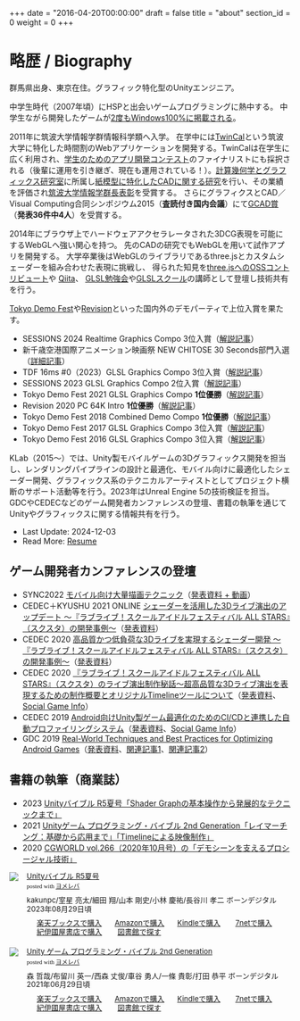 +++
date = "2016-04-20T00:00:00"
draft = false
title = "about"
section_id = 0
weight = 0
+++

# 略歴 / Biography

群馬県出身、東京在住。グラフィック特化型のUnityエンジニア。

中学生時代（2007年頃）にHSPと出会いゲームプログラミングに熱中する。
中学生ながら開発したゲームが[2度もWindows100%に掲載される](/works/#windows-games)。

2011年に筑波大学情報学群情報科学類へ入学。
在学中には[TwinCal](http://gam0022.net/app/twincal/)という筑波大学に特化した時間割のWebアプリケーションを開発する。TwinCalは在学生に広く利用され、[学生のためのアプリ開発コンテスト](http://acaric-valuator.com/event/studentappcontest2013/)のファイナリストにも採択される（後輩に運用を引き継ぎ、現在も運用されている！）。[計算幾何学とグラフィックス研究室](http://www.cgg.cs.tsukuba.ac.jp/)に所属し[紙模型に特化したCADに関する研究](/works/#research)を行い、その業績を評価され[筑波大学情報学群長表彰](https://twitter.com/gam0022/status/580638093226692608)を受賞する。
さらにグラフィクスとCAD／Visual Computing合同シンポジウム2015（**査読付き国内会議**）にて[GCAD賞](http://cgvi.jp/gcad/%CD%A5%BD%A8%B8%A6%B5%E6%C8%AF%C9%BD%BE%DE.html#qd40ba36)（**発表36件中4人**）を受賞する。

2014年にブラウザ上でハードウェアアクセラレータされた3DCG表現を可能にするWebGLへ強い関心を持つ。
先のCADの研究でもWebGLを用いて試作アプリを開発する。
大学卒業後はWebGLのライブラリであるthree.jsとカスタムシェーダーを組み合わせた表現に挑戦し、
得られた知見を[three.jsへのOSSコントリビュート](https://github.com/mrdoob/three.js/pulls?q=is%3Apr+author%3Agam0022+is%3Aclosed)や
[Qiita](http://qiita.com/gam0022/items/9875480d33e03fe2113c)、
[GLSL勉強会](http://gam0022.net/blog/2016/02/16/glsl-tech/)や[GLSLスクール](https://webgl.souhonzan.org/entry/?v=0703)の講師として登壇し技術共有を行う。

[Tokyo Demo Fest](http://tokyodemofest.jp)や[Revision](https://2020.revision-party.net/start)といった国内外のデモパーティで上位入賞を果たす。

- SESSIONS 2024 Realtime Graphics Compo 3位入賞（[解説記事](/blog/2024/12/02/sessions2024-guardian/)）
- 新千歳空港国際アニメーション映画祭 NEW CHITOSE 30 Seconds部門入選（[詳細記事](/blog/2024/10/21/airport-anifes2024-nc30s/)）
- TDF 16ms #0（2023）GLSL Graphics Compo 3位入賞（[解説記事](/blog/2023/10/30/tdf16ms0/)）
- SESSIONS 2023 GLSL Graphics Compo 2位入賞（[解説記事](/blog/2023/05/31/sessions2023-glsl-compo/)）
- Tokyo Demo Fest 2021 GLSL Graphics Compo **1位優勝**（[解説記事](/blog/2021/12/20/tdf2021-glsl/)）
- Revision 2020 PC 64K Intro **1位優勝**（[解説記事](/blog/2020/04/30/revision2020/)）
- Tokyo Demo Fest 2018 Combined Demo Compo **1位優勝**（[解説記事](/blog/2018/12/12/tdf2018/)）
- Tokyo Demo Fest 2017 GLSL Graphics Compo 3位入賞（[解説記事](/blog/2017/02/24/tdf2017/)）
- Tokyo Demo Fest 2016 GLSL Graphics Compo 3位入賞（[解説記事](/blog/2016/02/24/tokyo-demo-fest/)）

KLab（2015～）では、Unity製モバイルゲームの3Dグラフィックス開発を担当し、レンダリングパイプラインの設計と最適化、モバイル向けに最適化したシェーダー開発、グラフィックス系のテクニカルアーティストとしてプロジェクト横断のサポート活動等を行う。2023年はUnreal Engine 5の技術検証を担当。
GDCやCEDECなどのゲーム開発者カンファレンスの登壇、書籍の執筆を通じてUnityやグラフィックスに関する情報共有を行う。

- Last Update: 2024-12-03
- Read More: [Resume](/resume)

## ゲーム開発者カンファレンスの登壇

- SYNC2022 [モバイル向け大量描画テクニック](https://events.unity3d.jp/sync/session/17/)（[発表資料 + 動画](https://learning.unity3d.jp/8860/)）
- CEDEC＋KYUSHU 2021 ONLINE [シェーダーを活用した3Dライブ演出のアップデート ～『ラブライブ！スクールアイドルフェスティバル ALL STARS』（スクスタ）の開発事例～​](http://cedec-kyushu.jp/2021/session/07.html)（[発表資料](https://www.klab.com/jp/blog/tech/2021/cedec-kyushu-2021-online-3d.html)）
- CEDEC 2020 [高品質かつ低負荷な3Dライブを実現するシェーダー開発 ～『ラブライブ！スクールアイドルフェスティバル ALL STARS』（スクスタ）の開発事例～](https://cedec.cesa.or.jp/2020/session/detail/s5e4e64530d6ab.html)（[発表資料](https://docs.google.com/presentation/d/e/2PACX-1vSLQNQyqfGCVsqcEuOJLFqvHpASQZ5UZhjAuWnS5C3tYSGWjpmGYmI9ZOkt36hGGe3mWYXqxJgjCCAz/pub?start=false&loop=false&delayms=3000&slide=id.ga37e29a62e_3_91)）
- CEDEC 2020 [『ラブライブ！スクールアイドルフェスティバル ALL STARS』（スクスタ）のライブ演出制作秘話～超高品質な3Dライブ演出を表現するための制作概要とオリジナルTimelineツールについて](https://cedec.cesa.or.jp/2020/session/detail/s5e830d3830b9a)（[発表資料](https://www.klab.com/jp/blog/creative/2020/cedec2020.html)、[Social Game Info](https://gamebiz.jp/?p=275988)）
- CEDEC 2019 [Android向けUnity製ゲーム最適化のためのCI/CDと連携した自動プロファイリングシステム](https://cedec.cesa.or.jp/2019/session/detail/s5c9cb02154338.html)（[発表資料](https://www.slideshare.net/klab-tech/androidunitycicd)、[Social Game Info](https://gamebiz.jp/?p=249260)）
- GDC 2019 [Real-World Techniques and Best Practices for Optimizing Android Games](https://schedule2019.gdconf.com/session/real-world-techniques-and-best-practices-for-optimizing-android-games-presented-by-google-inc/865328)（[発表資料](https://www.slideshare.net/klab-tech/continuous-profiling-for-android-game-performance-optimization-216466184)、[関連記事1](https://gam0022.net/blog/2019/03/28/gdc2019/)、[関連記事2](https://www.klab.com/jp/blog/pr/2019/51708260.html)）

## 書籍の執筆（商業誌）

- 2023 [Unityバイブル R5夏号「Shader Graphの基本操作から発展的なテクニックまで」](https://gam0022.net/blog/2023/08/07/unity-bible/)
- 2021 [Unityゲーム プログラミング・バイブル 2nd Generation「レイマーチング：基礎から応用まで」「Timelineによる映像制作」](https://gam0022.net/blog/2021/06/08/unity-bible2/)
- 2020 [CGWORLD vol.266（2020年10月号）の「デモシーンを支えるプロシージャル技術」](https://gam0022.net/blog/2020/09/13/cgworld-vol266/)

<div class="booklink-box" style="text-align:left;padding-bottom:20px;font-size:small;zoom: 1;overflow: hidden;"><div class="booklink-image" style="float:left;margin:0 15px 10px 0;"><a href="https://hb.afl.rakuten.co.jp/hgc/117c8a81.32450c02.117c8a82.14f884ba/yomereba_main_202412192210112856?pc=http%3A%2F%2Fbooks.rakuten.co.jp%2Frb%2F17588439%2F%3Frafcid%3Dwsc_b_bs_1051722217600006323%3Fscid%3Daf_ich_link_urltxt%26m%3Dhttp%3A%2F%2Fm.rakuten.co.jp%2Fev%2Fbook%2F" target="_blank" ><img src="https://thumbnail.image.rakuten.co.jp/@0_mall/book/cabinet/5689/9784862465689_1_3.jpg?_ex=200x200" style="border: none;" /></a></div><div class="booklink-info" style="line-height:120%;zoom: 1;overflow: hidden;"><div class="booklink-name" style="margin-bottom:10px;line-height:120%"><a href="https://hb.afl.rakuten.co.jp/hgc/117c8a81.32450c02.117c8a82.14f884ba/yomereba_main_202412192210112856?pc=http%3A%2F%2Fbooks.rakuten.co.jp%2Frb%2F17588439%2F%3Frafcid%3Dwsc_b_bs_1051722217600006323%3Fscid%3Daf_ich_link_urltxt%26m%3Dhttp%3A%2F%2Fm.rakuten.co.jp%2Fev%2Fbook%2F" target="_blank" >Unityバイブル R5夏号</a><div class="booklink-powered-date" style="font-size:8pt;margin-top:5px;font-family:verdana;line-height:120%">posted with <a href="https://yomereba.com" rel="nofollow" target="_blank">ヨメレバ</a></div></div><div class="booklink-detail" style="margin-bottom:5px;">kakunpc/室星 亮太/細田 翔/山本 剛史/小林 慶祐/長谷川 孝二 ボーンデジタル 2023年08月29日頃    </div><div class="booklink-link2" style="margin-top:10px;"><div class="shoplinkrakuten" style="display:inline;margin-right:5px;background: url('//img.yomereba.com/kz_y.gif') 0 -50px no-repeat;padding: 2px 0 2px 18px;white-space: nowrap;"><a href="https://hb.afl.rakuten.co.jp/hgc/117c8a81.32450c02.117c8a82.14f884ba/yomereba_main_202412192210112856?pc=http%3A%2F%2Fbooks.rakuten.co.jp%2Frb%2F17588439%2F%3Frafcid%3Dwsc_b_bs_1051722217600006323%3Fscid%3Daf_ich_link_urltxt%26m%3Dhttp%3A%2F%2Fm.rakuten.co.jp%2Fev%2Fbook%2F" target="_blank" >楽天ブックスで購入</a></div><div class="shoplinkamazon" style="display:inline;margin-right:5px;background: url('//img.yomereba.com/kz_y.gif') 0 0 no-repeat;padding: 2px 0 2px 18px;white-space: nowrap;"><a href="https://www.amazon.co.jp/exec/obidos/asin/4862465684/gam00220c-22/" target="_blank" >Amazonで購入</a></div><div class="shoplinkkindle" style="display:inline;margin-right:5px;background: url('//img.yomereba.com/kz_y.gif') 0 0 no-repeat;padding: 2px 0 2px 18px;white-space: nowrap;"><a href="https://www.amazon.co.jp/gp/search?keywords=Unity%E3%83%90%E3%82%A4%E3%83%96%E3%83%AB%20R5%E5%A4%8F%E5%8F%B7&__mk_ja_JP=%83J%83%5E%83J%83i&url=node%3D2275256051&tag=gam00220c-22" target="_blank" >Kindleで購入</a></div>            	  <div class="shoplinkseven" style="display:inline;margin-right:5px;background: url('//img.yomereba.com/kz_y.gif') 0 -100px no-repeat;padding: 2px 0 2px 18px;white-space: nowrap;"><a href="//ck.jp.ap.valuecommerce.com/servlet/referral?sid=3737095&pid=891162441&vc_url=http%3A%2F%2F7net.omni7.jp%2Fsearch%2F%3FsearchKeywordFlg%3D1%26keyword%3D9784862465689&vcptn=kaereba" target="_blank" >7netで購入<img src="//ad.jp.ap.valuecommerce.com/servlet/atq/gifbanner?sid=3737095&pid=891162441" height="1" width="1" border="0"></a></div>            	  <div class="shoplinkkino" style="display:inline;margin-right:5px;background: url('//img.yomereba.com/kz_y.gif') 0 -350px no-repeat;padding: 2px 0 2px 18px;white-space: nowrap;"><a href="//ck.jp.ap.valuecommerce.com/servlet/referral?sid=3737095&pid=891162443&vc_url=http%3A%2F%2Fwww.kinokuniya.co.jp%2Ff%2Fdsg-01-9784862465689&vcptn=kaereba" target="_blank" >紀伊國屋書店で購入<img src="//ad.jp.ap.valuecommerce.com/servlet/gifbanner?sid=3737095&pid=891162443" height="1" width="1" border="0"></a></div>	  	  	  <div class="shoplinktoshokan" style="display:inline;margin-right:5px;background: url('//img.yomereba.com/kz_y.gif') 0 -300px no-repeat;padding: 2px 0 2px 18px;white-space: nowrap;"><a href="http://calil.jp/book/4862465684" target="_blank" >図書館で探す</a></div></div></div><div class="booklink-footer" style="clear: left"></div></div>

<div class="booklink-box" style="text-align:left;padding-bottom:20px;font-size:small;zoom: 1;overflow: hidden;"><div class="booklink-image" style="float:left;margin:0 15px 10px 0;"><a href="https://hb.afl.rakuten.co.jp/hgc/117c8a81.32450c02.117c8a82.14f884ba/yomereba_main_202412192212151978?pc=http%3A%2F%2Fbooks.rakuten.co.jp%2Frb%2F16742438%2F%3Frafcid%3Dwsc_b_bs_1051722217600006323%3Fscid%3Daf_ich_link_urltxt%26m%3Dhttp%3A%2F%2Fm.rakuten.co.jp%2Fev%2Fbook%2F" target="_blank" ><img src="https://thumbnail.image.rakuten.co.jp/@0_mall/book/cabinet/5078/9784862465078.jpg?_ex=200x200" style="border: none;" /></a></div><div class="booklink-info" style="line-height:120%;zoom: 1;overflow: hidden;"><div class="booklink-name" style="margin-bottom:10px;line-height:120%"><a href="https://hb.afl.rakuten.co.jp/hgc/117c8a81.32450c02.117c8a82.14f884ba/yomereba_main_202412192212151978?pc=http%3A%2F%2Fbooks.rakuten.co.jp%2Frb%2F16742438%2F%3Frafcid%3Dwsc_b_bs_1051722217600006323%3Fscid%3Daf_ich_link_urltxt%26m%3Dhttp%3A%2F%2Fm.rakuten.co.jp%2Fev%2Fbook%2F" target="_blank" >Unity ゲーム プログラミング・バイブル 2nd Generation</a><div class="booklink-powered-date" style="font-size:8pt;margin-top:5px;font-family:verdana;line-height:120%">posted with <a href="https://yomereba.com" rel="nofollow" target="_blank">ヨメレバ</a></div></div><div class="booklink-detail" style="margin-bottom:5px;">森 哲哉/布留川 英一/西森 丈俊/車谷 勇人/一條 貴彰/打田 恭平 ボーンデジタル 2021年06月29日頃    </div><div class="booklink-link2" style="margin-top:10px;"><div class="shoplinkrakuten" style="display:inline;margin-right:5px;background: url('//img.yomereba.com/kz_y.gif') 0 -50px no-repeat;padding: 2px 0 2px 18px;white-space: nowrap;"><a href="https://hb.afl.rakuten.co.jp/hgc/117c8a81.32450c02.117c8a82.14f884ba/yomereba_main_202412192212151978?pc=http%3A%2F%2Fbooks.rakuten.co.jp%2Frb%2F16742438%2F%3Frafcid%3Dwsc_b_bs_1051722217600006323%3Fscid%3Daf_ich_link_urltxt%26m%3Dhttp%3A%2F%2Fm.rakuten.co.jp%2Fev%2Fbook%2F" target="_blank" >楽天ブックスで購入</a></div><div class="shoplinkamazon" style="display:inline;margin-right:5px;background: url('//img.yomereba.com/kz_y.gif') 0 0 no-repeat;padding: 2px 0 2px 18px;white-space: nowrap;"><a href="https://www.amazon.co.jp/exec/obidos/asin/4862465072/gam00220c-22/" target="_blank" >Amazonで購入</a></div><div class="shoplinkkindle" style="display:inline;margin-right:5px;background: url('//img.yomereba.com/kz_y.gif') 0 0 no-repeat;padding: 2px 0 2px 18px;white-space: nowrap;"><a href="https://www.amazon.co.jp/gp/search?keywords=Unity%20%E3%82%B2%E3%83%BC%E3%83%A0%20%E3%83%97%E3%83%AD%E3%82%B0%E3%83%A9%E3%83%9F%E3%83%B3%E3%82%B0%E3%83%BB%E3%83%90%E3%82%A4%E3%83%96%E3%83%AB%202nd%20Generation&__mk_ja_JP=%83J%83%5E%83J%83i&url=node%3D2275256051&tag=gam00220c-22" target="_blank" >Kindleで購入</a></div>            	  <div class="shoplinkseven" style="display:inline;margin-right:5px;background: url('//img.yomereba.com/kz_y.gif') 0 -100px no-repeat;padding: 2px 0 2px 18px;white-space: nowrap;"><a href="//ck.jp.ap.valuecommerce.com/servlet/referral?sid=3737095&pid=891162441&vc_url=http%3A%2F%2F7net.omni7.jp%2Fsearch%2F%3FsearchKeywordFlg%3D1%26keyword%3D9784862465078&vcptn=kaereba" target="_blank" >7netで購入<img src="//ad.jp.ap.valuecommerce.com/servlet/atq/gifbanner?sid=3737095&pid=891162441" height="1" width="1" border="0"></a></div>            	  <div class="shoplinkkino" style="display:inline;margin-right:5px;background: url('//img.yomereba.com/kz_y.gif') 0 -350px no-repeat;padding: 2px 0 2px 18px;white-space: nowrap;"><a href="//ck.jp.ap.valuecommerce.com/servlet/referral?sid=3737095&pid=891162443&vc_url=http%3A%2F%2Fwww.kinokuniya.co.jp%2Ff%2Fdsg-01-9784862465078&vcptn=kaereba" target="_blank" >紀伊國屋書店で購入<img src="//ad.jp.ap.valuecommerce.com/servlet/gifbanner?sid=3737095&pid=891162443" height="1" width="1" border="0"></a></div>	  	  	  <div class="shoplinktoshokan" style="display:inline;margin-right:5px;background: url('//img.yomereba.com/kz_y.gif') 0 -300px no-repeat;padding: 2px 0 2px 18px;white-space: nowrap;"><a href="http://calil.jp/book/4862465072" target="_blank" >図書館で探す</a></div></div></div><div class="booklink-footer" style="clear: left"></div></div>